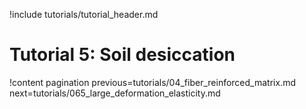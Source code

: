 !include tutorials/tutorial_header.md

# Tutorial 5: Soil desiccation

!content pagination previous=tutorials/04_fiber_reinforced_matrix.md
                    next=tutorials/065_large_deformation_elasticity.md

